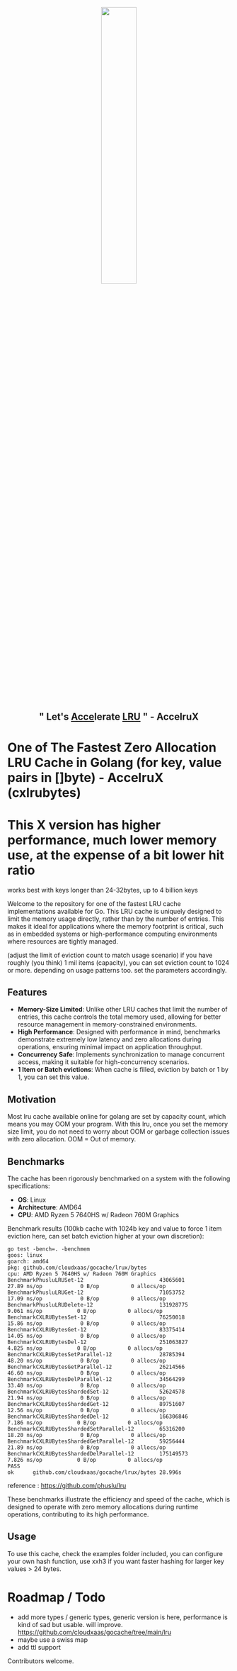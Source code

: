 <p align="center">

  <img src="https://github.com/cloudxaas/gocache/assets/104323920/5948a699-64c8-47b8-a5d6-5afedb6a3976" width="40%" height="auto">

    
 <h2 align="center">" Let's <u>Acce</u>lerate <u>LRU</u> " - AccelruX</h2>
</p>

# One of The Fastest Zero Allocation LRU Cache in Golang (for key, value pairs in []byte) - AccelruX (cxlrubytes)

# This X version has higher performance, much lower memory use, at the expense of a bit lower hit ratio
works best with keys longer than 24-32bytes, up to 4 billion keys

Welcome to the repository for one of the fastest LRU cache implementations available for Go. This LRU cache is uniquely designed to limit the memory usage directly, rather than by the number of entries. This makes it ideal for applications where the memory footprint is critical, such as in embedded systems or high-performance computing environments where resources are tightly managed.

(adjust the limit of eviction count to match usage scenario)
if you have roughly (you think) 1 mil items (capacity), you can set eviction count to 1024 or more. depending on usage patterns too. set the parameters accordingly.

## Features

- **Memory-Size Limited**: Unlike other LRU caches that limit the number of entries, this cache controls the total memory used, allowing for better resource management in memory-constrained environments.
- **High Performance**: Designed with performance in mind, benchmarks demonstrate extremely low latency and zero allocations during operations, ensuring minimal impact on application throughput.
- **Concurrency Safe**: Implements synchronization to manage concurrent access, making it suitable for high-concurrency scenarios.
- **1 Item or Batch evictions**: When cache is filled, eviction by batch or 1 by 1, you can set this value.

## Motivation
Most lru cache available online for golang are set by capacity count, which means you may OOM your program. With this lru, once you set the memory size limit, you do not need to worry about OOM or garbage collection issues with zero allocation. OOM = Out of memory.

## Benchmarks

The cache has been rigorously benchmarked on a system with the following specifications:
- **OS**: Linux
- **Architecture**: AMD64
- **CPU**: AMD Ryzen 5 7640HS w/ Radeon 760M Graphics

Benchmark results (100kb cache with 1024b key and value to force 1 item eviction here, can set batch eviction higher at your own discretion):
```
go test -bench=. -benchmem
goos: linux
goarch: amd64
pkg: github.com/cloudxaas/gocache/lrux/bytes
cpu: AMD Ryzen 5 7640HS w/ Radeon 760M Graphics     
BenchmarkPhusluLRUSet-12                        43065601                27.89 ns/op            0 B/op          0 allocs/op
BenchmarkPhusluLRUGet-12                        71053752                17.09 ns/op            0 B/op          0 allocs/op
BenchmarkPhusluLRUDelete-12                     131928775                9.061 ns/op           0 B/op          0 allocs/op
BenchmarkCXLRUBytesSet-12                       76250018                15.86 ns/op            0 B/op          0 allocs/op
BenchmarkCXLRUBytesGet-12                       83375414                14.05 ns/op            0 B/op          0 allocs/op
BenchmarkCXLRUBytesDel-12                       251063827                4.825 ns/op           0 B/op          0 allocs/op
BenchmarkCXLRUBytesSetParallel-12               28785394                48.20 ns/op            0 B/op          0 allocs/op
BenchmarkCXLRUBytesGetParallel-12               26214566                46.60 ns/op            0 B/op          0 allocs/op
BenchmarkCXLRUBytesDelParallel-12               34564299                33.40 ns/op            0 B/op          0 allocs/op
BenchmarkCXLRUBytesShardedSet-12                52624578                21.94 ns/op            0 B/op          0 allocs/op
BenchmarkCXLRUBytesShardedGet-12                89751607                12.56 ns/op            0 B/op          0 allocs/op
BenchmarkCXLRUBytesShardedDel-12                166306846                7.186 ns/op           0 B/op          0 allocs/op
BenchmarkCXLRUBytesShardedSetParallel-12        65316200                18.20 ns/op            0 B/op          0 allocs/op
BenchmarkCXLRUBytesShardedGetParallel-12        59256444                21.89 ns/op            0 B/op          0 allocs/op
BenchmarkCXLRUBytesShardedDelParallel-12        175149573                7.826 ns/op           0 B/op          0 allocs/op
PASS
ok      github.com/cloudxaas/gocache/lrux/bytes 28.996s
```
reference : https://github.com/phuslu/lru


These benchmarks illustrate the efficiency and speed of the cache, which is designed to operate with zero memory allocations during runtime operations, contributing to its high performance.

## Usage

To use this cache, check the examples folder included, you can configure your own hash function, use xxh3 if you want faster hashing for larger key values > 24 bytes.

# Roadmap / Todo
- add more types / generic types, generic version is here, performance is kind of sad but usable. will improve.
https://github.com/cloudxaas/gocache/tree/main/lru
- maybe use a swiss map
- add ttl support

Contributors welcome.
